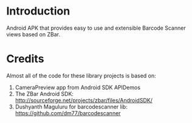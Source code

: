 Introduction
============

Android APK that provides easy to use and extensible Barcode Scanner views based on ZBar.

Credits
=======

Almost all of the code for these library projects is based on:

1. CameraPreview app from Android SDK APIDemos
2. The ZBar Android SDK: http://sourceforge.net/projects/zbar/files/AndroidSDK/
3. Dushyanth Maguluru for barcodescanner lib: https://github.com/dm77/barcodescanner
